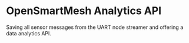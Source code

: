 # OpenSmartMesh Analytics API

Saving all sensor messages from the UART node streamer and offering a data analytics API.
